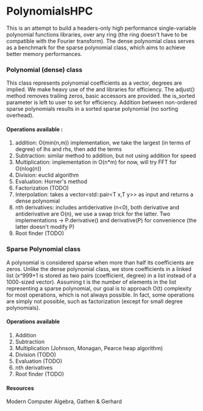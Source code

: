 # PolynomialsHPC

This is an attempt to build a headers-only high performance single-variable polynomial functions libraries,
over any ring (the ring doesn't have to be compatible with the Fourier transform). The dense polynomial
class serves as a benchmark for the sparse polynomial class, which aims to achieve better memory performances.

### Polynomial (dense) class

This class represents polynomial coefficients as a vector, degrees are implied.
We make heavy use of the <algorithm> and <numeric> libraries for efficiency.
The adjust() method removes trailing zeros, basic accessors are provided.
the is_sorted parameter is left to user to set for efficiency.
Addition between non-ordered sparse polynomials results in a sorted sparse polynomial (no sorting overhead).

#### Operations available :

1. addition: O(min(n,m)) implementation, we take the largest (in terms of degree) of lhs and rhs, then add the terms
2. Subtraction: similar method to addition, but not using addition for speed
3. Multiplication: implementation in O(n*m) for now, will try FFT for O(nlog(n))
4. Division: euclid algorithm
5. Evaluation: Horner's method
6. Factorization (TODO)
7. Interpolation: takes a vector<std::pair<T x,T y>> as input and returns a dense polynomial<T>
8. nth derivatives: includes antiderivative (n<0), both derivative and antiderivative are O(n), we use a swap trick for
   the latter. Two implementations -> P.derivative() and derivative(P) for convenience (the latter doesn't modify P)
9. Root finder (TODO)

### Sparse Polynomial class

A polynomial is considered sparse when more than half its coefficients are zeros.
Unlike the dense polynomial class, we store coefficients in a linked list (x^999+1 is stored as two pairs
(coefficient, degree) in a list instead of a 1000-sized vector).
Assuming t is the number of elements in the list representing a sparse polynomial, our goal is to approach O(t)
complexity for most operations, which is not always possible. In fact, some operations are simply not possible,
such as factorization (except for small degree polynomials).

#### Operations available

1. Addition
2. Subtraction
3. Multiplication (Johnson, Monagan, Pearce heap algorithm)
4. Division (TODO)
5. Evaluation (TODO)
6. nth derivatives
7. Root finder (TODO)

#### Resources

Modern Computer Algebra, Gathen & Gerhard